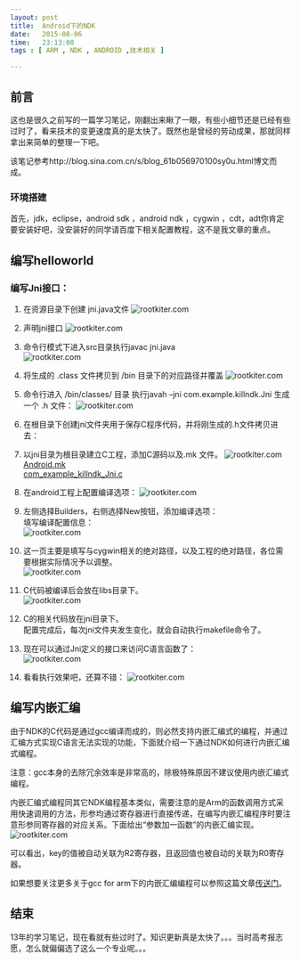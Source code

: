 ```yaml
---
layout: post
title:  Android下的NDK
date:   2015-08-06
time:   23:13:00
tags : [ ARM , NDK , ANDROID ,技术相关 ]

---
```


## 前言 
这也是很久之前写的一篇学习笔记，刚翻出来瞅了一眼，有些小细节还是已经有些过时了，看来技术的变更速度真的是太快了。既然也是曾经的劳动成果，那就同样拿出来简单的整理一下吧。

该笔记参考http://blog.sina.com.cn/s/blog_61b056970100sy0u.html博文而成。

### 环境搭建   
首先，jdk，eclipse，android sdk ，android ndk ，cygwin ，cdt，adt你肯定要安装好吧，没安装好的同学请百度下相关配置教程，这不是我文章的重点。  

## 编写helloworld  

### 编写Jni接口：  
1. 在资源目录下创建 jni.java文件
![rootkiter.com](http://rootkiter.com/images/2015_08_06_22_43/1.png)  
2. 声明jni接口
![rootkiter.com](http://rootkiter.com/images/2015_08_06_22_43/2.png)   
3. 命令行模式下进入src目录执行javac jni.java  
![rootkiter.com](http://rootkiter.com/images/2015_08_06_22_43/3.png)    
4. 将生成的 .class 文件拷贝到 /bin 目录下的对应路径并覆盖
![rootkiter.com](http://rootkiter.com/images/2015_08_06_22_43/4.png)  

5. 命令行进入 /bin/classes/ 目录 执行javah  –jni com.example.killndk.Jni  生成一个 .h  文件：
![rootkiter.com](http://rootkiter.com/images/2015_08_06_22_43/5.png)  

6. 在根目录下创建jni文件夹用于保存C程序代码，并将刚生成的.h文件拷贝进去：  

7. 以jni目录为根目录建立C工程，添加C源码以及.mk  文件。
![rootkiter.com](http://rootkiter.com/images/2015_08_06_22_43/6.png)   
[Android.mk](/files/Android.txt)  
[com\_example\_killndk\_Jni.c](/files/com_example_killndk_Jni.txt)  
8. 在android工程上配置编译选项：
![rootkiter.com](http://rootkiter.com/images/2015_08_06_22_43/7.png)  

9. 左侧选择Builders，右侧选择New按钮，添加编译选项：  
填写编译配置信息：  
![rootkiter.com](http://rootkiter.com/images/2015_08_06_22_43/8.png)  
10. 这一页主要是填写与cygwin相关的绝对路径，以及工程的绝对路径，各位需要根据实际情况予以调整。  
![rootkiter.com](http://rootkiter.com/images/2015_08_06_22_43/9.png)  
11. C代码被编译后会放在libs目录下。  
![rootkiter.com](http://rootkiter.com/images/2015_08_06_22_43/10.png)  
12. C的相关代码放在jni目录下。    
配置完成后，每次jni文件夹发生变化，就会自动执行makefile命令了。  
13. 现在可以通过Jni定义的接口来访问C语言函数了：  
![rootkiter.com](http://rootkiter.com/images/2015_08_06_22_43/11.png)  

14. 看看执行效果吧，还算不错：
![rootkiter.com](http://rootkiter.com/images/2015_08_06_22_43/12.png)  


## 编写内嵌汇编

由于NDK的C代码是通过gcc编译而成的，则必然支持内嵌汇编式的编程，并通过汇编方式实现C语言无法实现的功能，下面就介绍一下通过NDK如何进行内嵌汇编式编程。  

注意：gcc本身的去除冗余效率是非常高的，除极特殊原因不建议使用内嵌汇编式编程。

内嵌汇编式编程同其它NDK编程基本类似，需要注意的是Arm的函数调用方式采用快速调用的方法，形参均通过寄存器进行直接传递，在编写内嵌汇编程序时要注意形参同寄存器的对应关系。下面给出“参数加一函数”的内嵌汇编实现。
![rootkiter.com](http://rootkiter.com/images/2015_08_06_22_43/13.png)  

可以看出，key的值被自动关联为R2寄存器，且返回值也被自动的关联为R0寄存器。

如果想要关注更多关于gcc for arm下的内嵌汇编编程可以参照这篇文章[传送门](www.ethernut.de/en/documents/arm-inline-asm.html)。


## 结束  
13年的学习笔记，现在看就有些过时了。知识更新真是太快了。。。当时高考报志愿，怎么就偏偏选了这么一个专业呢。。。

 



